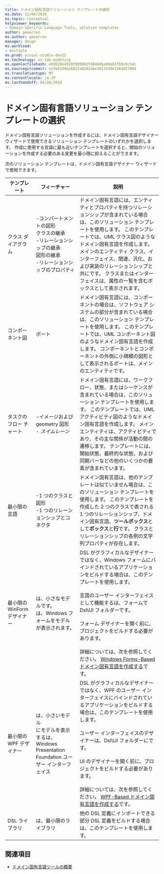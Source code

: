 ```yaml
---
title: ドメイン固有言語ソリューション テンプレートの選択
ms.date: 11/04/2016
ms.topic: conceptual
helpviewer_keywords:
- Domain-Specific Language Tools, solution templates
author: gewarren
ms.author: gewarren
manager: douge
ms.workload:
- multiple
ms.prod: visual-studio-dev15
ms.technology: vs-ide-modeling
ms.openlocfilehash: e0db20e4920f099882fd04d4ba06e65fb9c0c54c
ms.sourcegitcommit: e13e61ddea6032a8282abe16131d9e136a927984
ms.translationtype: MT
ms.contentlocale: ja-JP
ms.lasthandoff: 04/26/2018
---
```

# <a name="choosing-a-domain-specific-language-solution-template"></a>ドメイン固有言語ソリューション テンプレートの選択
ドメイン固有言語ソリューションを作成するには、ドメイン固有言語デザイナー ウィザードで使用できるソリューション テンプレートのいずれかを選択します。 作成に使用する言語に最も近いテンプレートを選択すると、開始のソリューションを作成する必要のある変更を最小限に抑えることができます。

 次のソリューション テンプレートは、ドメイン固有言語デザイナー ウィザードで使用できます。

|テンプレート|フィーチャー|説明|
|--------------|--------------|-----------------|
|クラス ダイアグラム|-コンパートメントの図形<br />クラスの継承<br />-リレーションシップの継承<br />図形の継承<br />-リレーションシップのプロパティ|ドメイン固有言語には、エンティティとプロパティを持つリレーションシップが含まれている場合は、このソリューション テンプレートを使用します。 このテンプレートでは、UML クラス図のようなドメイン固有言語を作成します。 メインのエンティティ クラス、インターフェイス、関連、汎化、および実装のリレーションシップと共にです。 クラスまたはインターフェイスは、属性の一覧を含むボックスとして表示されます。|
|コンポーネント図|ポート|ドメイン固有言語には、コンポーネントの場合は、ソフトウェア システムの部分が含まれている場合は、このソリューション テンプレートを使用します。 このテンプレートでは、UML コンポーネント図のようなドメイン固有言語を作成します。 コンポーネントとコンポーネントの外側に小規模の図形として表示されるポートは、メインのエンティティです。|
|タスクのフロー チャート|-イメージおよび geometry 図形<br />-   *スイムレーン*|ドメイン固有言語には、ワークフロー、状態、またはシーケンスが含まれている場合は、このソリューション テンプレートを使用します。 このテンプレートでは、UML アクティビティ図のようなドメイン固有言語を作成します。 メイン エンティティは、アクティビティであり、その主な関係が活動の間の遷移します。 テンプレートには、開始状態、最終的な状態、および同期バーなどの他のいくつかの要素が含まれています。|
|最小限の言語|-1 つのクラスと図形<br />-1 つのリレーションシップとコネクタ|ドメイン固有言語は、他のテンプレートは似ていません場合は、このソリューション テンプレートを使用します。 このテンプレートを作成した 2 つのクラスで表される 1 つのリレーションシップ、ドメイン固有言語、**ツールボックス**として**ボックス**と**行**です。 クラスとリレーションシップの各例の文字列プロパティが存在します。|
|最小限の WinForm デザイナー|は、小さなモデルです。<br />は、Windows フォームをモデルが表示されます。|DSL がグラフィカルなデザイナーではなく、Windows フォームにバインドされているアプリケーションをビルドする場合は、このテンプレートを使用します。<br /><br /> 言語のユーザー インターフェイスとして機能するは、フォームで Dsl\UI フォルダーです。<br /><br /> フォーム デザイナーを開く前に、プロジェクトをビルドする必要があります。<br /><br /> 詳細については、次を参照してください。 [Windows Forms-Based ドメイン固有言語を作成する](../modeling/creating-a-windows-forms-based-domain-specific-language.md)です。|
|最小限の WPF デザイナー|は、小さいモデル<br />にモデルを表示するは、Windows Presentation Foundation ユーザー インターフェイス|DSL がグラフィカルなデザイナーではなく、WPF のユーザー インターフェイスにバインドされているアプリケーションをビルドする場合は、このテンプレートを使用します。<br /><br /> ユーザー インターフェイスのデザイナーは、Dsl\UI フォルダーにです。<br /><br /> UI のデザイナーを開く前に、プロジェクトをビルドする必要があります。<br /><br /> 詳細については、次を参照してください。 [WPF-Based ドメイン固有言語を作成する](../modeling/creating-a-wpf-based-domain-specific-language.md)です。|
|DSL ライブラリ|は、最小限のライブラリ|他の DSL 定義にインポートできる部分 DSL 定義をビルドする場合は、このテンプレートを使用します。|

## <a name="see-also"></a>関連項目

- [ドメイン固有言語ツールの概要](../modeling/overview-of-domain-specific-language-tools.md)
